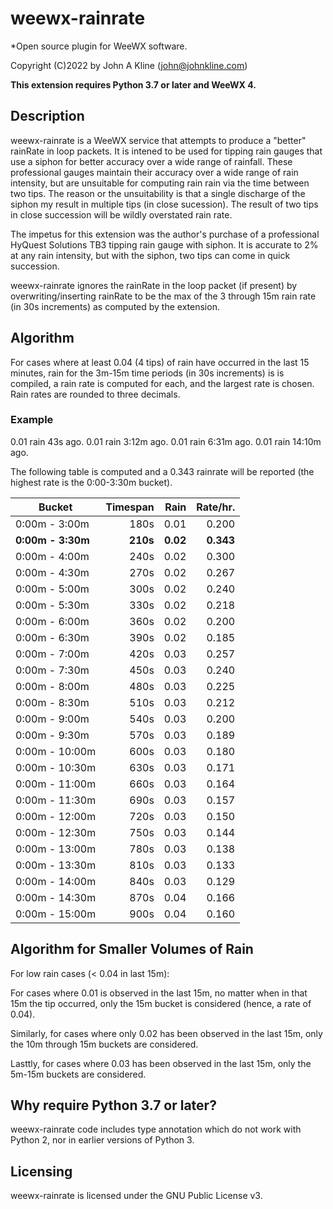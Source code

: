 # weewx-rainrate
*Open source plugin for WeeWX software.

Copyright (C)2022 by John A Kline (john@johnkline.com)

**This extension requires Python 3.7 or later and WeeWX 4.**


## Description

weewx-rainrate is a WeeWX service that attempts to produce a
"better" rainRate in loop packets.  It is intened to be used
for tipping rain gauges that use a siphon for better accuracy
over a wide range of rainfall.  These professional gauges
maintain their accuracy over a wide range of rain intensity,
but are unsuitable for computing rain rain via the time
between two tips.  The reason or the unsuitability is that
a single discharge of the siphon my result in multiple tips
(in close sucession).  The result of two tips in close
succession will be wildly overstated rain rate.

The impetus for this extension was the author's purchase of a
professional HyQuest Solutions TB3 tipping rain gauge with
siphon.  It is accurate to 2% at any rain intensity, but with
the siphon, two tips can come in quick succession.

weewx-rainrate ignores the rainRate in the loop packet (if present)
by overwriting/inserting rainRate to be the max of the
3 through 15m rain rate (in 30s increments)  as computed by the extension.

## Algorithm

For cases where at least 0.04 (4 tips) of rain have occurred in the last
15 minutes, rain for the 3m-15m time periods (in 30s increments) is
is compiled, a rain rate is computed for each, and the largest rate is chosen.
Rain rates are rounded to three decimals.

### Example

0.01 rain    43s ago.
0.01 rain  3:12m ago.
0.01 rain  6:31m ago.
0.01 rain 14:10m ago.

The following table is computed and a 0.343 rainrate will be
reported (the highest rate is the 0:00-3:30m bucket).

| Bucket             | Timespan |    Rain     |  Rate/hr. |
|--------------------|---------:|------------:|----------:|
|  0:00m -  3:00m    |     180s |        0.01 |     0.200 |
| __0:00m -  3:30m__ |  __210s__|     __0.02__|  __0.343__|
|   0:00m -  4:00m   |     240s |        0.02 |     0.300 |
|   0:00m -  4:30m   |     270s |        0.02 |     0.267 |
|   0:00m -  5:00m   |     300s |        0.02 |     0.240 |
|   0:00m -  5:30m   |     330s |        0.02 |     0.218 |
|   0:00m -  6:00m   |     360s |        0.02 |     0.200 |
|   0:00m -  6:30m   |     390s |        0.02 |     0.185 |
|   0:00m -  7:00m   |     420s |        0.03 |     0.257 |
|   0:00m -  7:30m   |     450s |        0.03 |     0.240 |
|   0:00m -  8:00m   |     480s |        0.03 |     0.225 |
|   0:00m -  8:30m   |     510s |        0.03 |     0.212 |
|   0:00m -  9:00m   |     540s |        0.03 |     0.200 |
|   0:00m -  9:30m   |     570s |        0.03 |     0.189 |
|   0:00m - 10:00m   |     600s |        0.03 |     0.180 |
|   0:00m - 10:30m   |     630s |        0.03 |     0.171 |
|   0:00m - 11:00m   |     660s |        0.03 |     0.164 |
|   0:00m - 11:30m   |     690s |        0.03 |     0.157 |
|   0:00m - 12:00m   |     720s |        0.03 |     0.150 |
|   0:00m - 12:30m   |     750s |        0.03 |     0.144 |
|   0:00m - 13:00m   |     780s |        0.03 |     0.138 |
|   0:00m - 13:30m   |     810s |        0.03 |     0.133 |
|   0:00m - 14:00m   |     840s |        0.03 |     0.129 |
|   0:00m - 14:30m   |     870s |        0.04 |     0.166 |
|   0:00m - 15:00m   |     900s |        0.04 |     0.160 |

## Algorithm for Smaller Volumes of Rain

For low rain cases (< 0.04 in last 15m):

For cases where 0.01 is observed in the last 15m, no matter when in that 15m
the tip occurred, only the 15m bucket is considered (hence, a rate of 0.04).

Similarly, for cases where only 0.02 has been observed in the last 15m, only
the 10m through 15m buckets are considered.

Lasttly, for cases where 0.03 has been observed in the last 15m, only
the 5m-15m buckets are considered.

## Why require Python 3.7 or later?

weewx-rainrate code includes type annotation which do not work with Python 2, nor in
earlier versions of Python 3.


## Licensing

weewx-rainrate is licensed under the GNU Public License v3.
